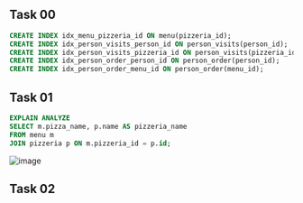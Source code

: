 ## Task 00
```sql
CREATE INDEX idx_menu_pizzeria_id ON menu(pizzeria_id);
CREATE INDEX idx_person_visits_person_id ON person_visits(person_id);
CREATE INDEX idx_person_visits_pizzeria_id ON person_visits(pizzeria_id);
CREATE INDEX idx_person_order_person_id ON person_order(person_id);
CREATE INDEX idx_person_order_menu_id ON person_order(menu_id);
```

## Task 01
```sql
EXPLAIN ANALYZE
SELECT m.pizza_name, p.name AS pizzeria_name
FROM menu m
JOIN pizzeria p ON m.pizzeria_id = p.id;
```
![image](https://github.com/ngllsq/sql_projects/assets/114596475/2618c02c-39d4-467b-a206-a2ba64764d3f)

## Task 02
```sql
```
